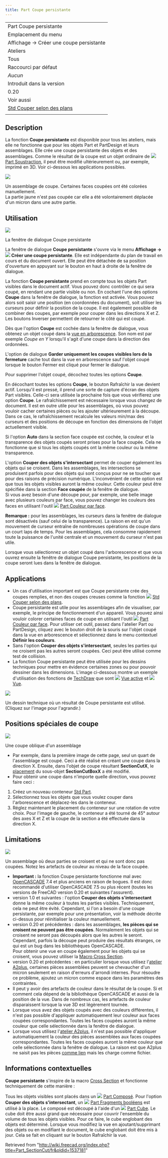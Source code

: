 ```yaml
---
title: Part Coupe persistante
---
```

|  |
| --- |
| Part Coupe persistante |
| Emplacement du menu |
| Affichage → Créer une coupe persistante |
| Ateliers |
| Tous |
| Raccourci par défaut |
| *Aucun* |
| Introduit dans la version |
| 0.20 |
| Voir aussi |
| [Std Couper selon des plans](/Std_ToggleClipPlane/fr "Std ToggleClipPlane/fr") |
|  |

## Description

La fonction **Coupe persistante** est disponible pour tous les ateliers, mais elle ne fonctionne que pour les objets Part et PartDesign et leurs assemblages. Elle crée une coupe persistante des objets et des assemblages. Comme le résultat de la coupe est un objet ordinaire de ![](/images/Part_Cut.svg) [Part Soustraction](/Part_Cut/fr "Part Cut/fr"), il peut être modifié ultérieurement ou, par exemple, imprimé en 3D. Voir ci-dessous les applications possibles.

![](/images/Part_SectionCut_example.png)

Un assemblage de coupe. Certaines faces coupées ont été colorées manuellement.  
La partie jaune n'est pas coupée car elle a été volontairement déplacée d'un micron dans une autre partie.

## Utilisation

![](/images/Part_SectionCut_Dialog.png)

La fenêtre de dialogue Coupe persistante

La fenêtre de dialogue **Coupe persistante** s'ouvre via le menu **Affichage → ![](/images/Part_SectionCut.svg) Créer une coupe persistante**. Elle est indépendante du plan de travail en cours et du document ouvert. Elle peut être détachée de sa position d'ouverture en appuyant sur le bouton en haut à droite de la fenêtre de dialogue.

La fonction **Coupe persistante** prend en compte tous les objets Part visibles dans le document actif. Vous pouvez donc contrôler ce qui sera coupé, en rendant une partie visible ou non. En cochant l'une des options **Coupe** dans la fenêtre de dialogue, la fonction est activée. Vous pouvez alors soit saisir une position (en coordonnées du document), soit utiliser les curseurs pour définir la position de la coupe. Il est également possible de combiner des coupes, par exemple pour couper dans les directions X et Z. Les boutons Inverser permettent de retourner le côté qui est coupé.

Dès que l'option **Coupe** est cochée dans la fenêtre de dialogue, vous obtenez un objet coupé dans la [vue en arborescence](/Tree_view/fr "Tree view/fr"). Son nom est par exemple *Coupe en Y* lorsqu'il s'agit d'une coupe dans la direction des ordonnées.

L'option de dialogue **Garder uniquement les coupes visibles lors de la fermeture** cache tout dans la vue en arborescence sauf l'objet coupé lorsque le bouton Fermer est cliqué pour fermer le dialogue.

Pour supprimer l'objet coupé, décochez toutes les options **Coupe**.

En décochant toutes les options **Coupe**, le bouton Rafraîchir la vue devient actif. Lorsqu'il est pressé, il prend une sorte de capture d'écran des objets Part visibles. Celle-ci sera utilisée la prochaine fois que vous vérifierez une option **Coupe**. Le rafraîchissement est nécessaire lorsque vous changez de document. Il est en outre utile pour les assemblages, où vous pouvez vouloir cacher certaines pièces ou les ajouter ultérieurement à la découpe. Dans ce cas, le rafraîchissement recalcule les valeurs min/max des curseurs et des positions de découpe en fonction des dimensions de l'objet actuellement visible.

Si l'option **Auto** dans la section face coupée est cochée, la couleur et la transparence des objets coupés seront prises pour la face coupée. Cela ne fonctionne que si tous les objets coupés ont la même couleur ou la même transparence.

L'option **Couper des objets s'intersectant** permet de couper également les objets qui se croisent. Dans les assemblages, les intersections se produisent parfois pour des objets qui sont conçus pour ne se toucher que pour des raisons de précision numérique. L'inconvénient de cette option est que tous les objets visibles auront la même couleur. Cette couleur peut être spécifiée dans la section **Face coupée** de la fenêtre de dialogue.  
Si vous avez besoin d'une découpe pour, par exemple, une belle image avec plusieurs couleurs par face, vous pouvez changer les couleurs des faces en utilisant l'outil ![](/images/Part_ColorPerFace.svg) [Part Couleur par face](/Part_ColorPerFace/fr "Part ColorPerFace/fr").

**Remarque :** pour les assemblages, les curseurs dans la fenêtre de dialogue sont désactivés (sauf celui de la transparence). La raison en est qu'un mouvement de curseur entraîne de nombreuses opérations de coupe dans un court laps de temps. Pour les assemblages, cela consomme rapidement toute la puissance de l'unité centrale et un mouvement du curseur n'est pas utile.

Lorsque vous sélectionnez un objet coupé dans l'arborescence et que vous ouvrez ensuite la fenêtre de dialogue Coupe persistante, les positions de la coupe seront lues dans la fenêtre de dialogue.

## Applications

* Un cas d'utilisation important est que Coupe persistante crée des coupes remplies, et non des coupes creuses comme la fonction ![](/images/Std_ToggleClipPlane.svg) [Std Couper selon des plans](/Std_ToggleClipPlane/fr "Std ToggleClipPlane/fr").
* Coupe persistante est utile pour les assemblages afin de visualiser, par exemple, le principe de fonctionnement d'un appareil. Vous pouvez ainsi vouloir colorer certaines faces de coupe en utilisant l'outil ![](/images/Part_ColorPerFace.svg) [Part Couleur par face](/Part_ColorPerFace/fr "Part ColorPerFace/fr"). Pour utiliser cet outil, passez dans l'atelier Part ou PartDesign, cliquez avec le bouton droit de la souris sur l'objet coupé dans la vue en arborescence et sélectionnez dans le menu contextuel **Définir les couleurs**.
* Sans l'option **Couper des objets s'intersectant**, seules les parties qui ne croisent pas les autres seront coupées. Ceci peut être utilisé comme test de collision.
* La fonction Coupe persistante peut être utilisée pour les dessins techniques pour mettre en évidence certaines zones ou pour pouvoir dessiner dans les dimensions. L'image ci-dessous montre un exemple d'utilisation des fonctions de [TechDraw](/TechDraw_Workbench/fr "TechDraw Workbench/fr") que sont ![](/images/TechDraw_ActiveView.svg) [Vue active](/TechDraw_ActiveView/fr "TechDraw ActiveView/fr") et ![](/images/TechDraw_View.svg) [Vue](/TechDraw_View/fr "TechDraw View/fr").

![](/images/Part_SectionCut_TD-example.png)

Un dessin technique où un résultat de Coupe persistante est utilisé. (Cliquez sur l'image pour l'agrandir.)

## Positions spéciales de coupe

![](/images/Part_SectionCut_slant-cut.png)

Une coupe oblique d'un assemblage

* Par exemple, dans la première image de cette page, seul un quart de l'assemblage est coupé. Ceci a été réalisé en créant une coupe dans la direction X. Ensuite, dans l'objet de coupe résultant **SectionCutX**, le [placement](/Placement/fr "Placement/fr") du sous-objet **SectionCutBoxX** a été modifié.
* Pour obtenir une coupe dans n'importe quelle direction, vous pouvez faire ceci :

1. Créez un nouveau conteneur [Std Part](/Std_Part/fr "Std Part/fr").
2. Sélectionnez tous les objets que vous voulez couper dans l'arborescence et déplacez-les dans le conteneur.
3. Réglez maintenant le placement du conteneur sur une rotation de votre choix. Pour l'image de gauche, le conteneur a été tourné de 45° autour des axes X et Z et la coupe de la section a été effectuée dans la direction X.

## Limitations

![](/images/Part_SectionCut_Color-artifact.png)

Un assemblage où deux parties se croisent et qui ne sont donc pas coupées. Notez les artefacts de couleur au niveau de la face coupée.

* **Important :** la fonction Coupe persistante fonctionne mal avec [OpenCASCADE](/OpenCASCADE/fr "OpenCASCADE/fr") 7.4 et plus anciens en raison de bogues. Il est donc recommandé d'utiliser OpenCASCADE 7.5 ou plus récent (toutes les versions de FreeCAD version 0.20 et suivantes l'assurent).
* version 1.0 et suivantes : l'option **Couper des objets s'intersectant** donne la même couleur à toutes les parties visibles. Techniquement, cela ne peut être évité. Cependant, si l'on a besoin d'une coupe persistante, par exemple pour une présentation, voir la méthode décrite ci-dessus pour réinitialiser la couleur manuellement.
* version 0.20 et précédentes : dans les assemblages, **les pièces qui se croisent ne peuvent pas être coupées**. Normalement les objets qui se croisent ne seront pas découpés alors que les autres le seront. Cependant, parfois la découpe peut produire des résultats étranges, ce qui est un bug dans les bibliothèques OpenCASCADE.  
  Pour obtenir une vue en coupe également pour les objets qui se croisent, vous pouvez utiliser la [Macro Cross Section](/Macro_cross_section/fr "Macro cross section/fr").
* version 0.20 et précédentes : en particulier lorsque vous utilisez l'[atelier A2plus](/A2plus_Workbench/fr "A2plus Workbench/fr"), certaines pièces assemblées peuvent se chevaucher d'un micron seulement en raison d'erreurs d'arrondi internes. Pour résoudre ce problème, ajoutez un micron comme espace dans les paramètres des contraintes.
* Il peut y avoir des artefacts de couleur dans le résultat de la coupe. Si et comment cela dépend de la bibliothèque OpenCASCADE et aussi de la position de la vue. Dans de nombreux cas, les artefacts de couleur disparaissent lorsque la vue 3D est légèrement tournée.
* Lorsque vous avez des objets coupés avec des couleurs différentes, il n'est pas possible d'appliquer automatiquement leur couleur aux faces coupées correspondantes. Toutes les faces coupées auront la même couleur que celle sélectionnée dans la fenêtre de dialogue.
* Lorsque vous utilisez l'[atelier A2plus](/A2plus_Workbench/fr "A2plus Workbench/fr"), il n'est pas possible d'appliquer automatiquement la couleur des pièces assemblées aux faces coupées correspondantes. Toutes les faces coupées auront la même couleur que celle sélectionnée dans la fenêtre de dialogue. La raison est que A2plus ne saisit pas les pièces [comme lien](/App_Link/fr "App Link/fr") mais les charge comme fichier.

## Informations contextuelles

**Coupe persistante** s'inspire de la macro [Cross Section](/Macro_cross_section/fr "Macro cross section/fr") et fonctionne techniquement de cette manière :

Tous les objets visibles sont placés dans un ![](/images/Part_Compound.svg) [Part Composé](/Part_Compound/fr "Part Compound/fr"). Pour l'option **Couper des objets s'intersectant**, un ![](/images/Part_BooleanFragments.svg) [Part Fragments booléens](/Part_BooleanFragments/fr "Part BooleanFragments/fr") est utilisé à la place. Le composé est découpé à l'aide d'un ![](/images/Part_Box.svg) [Part Cube](/Part_Box/fr "Part Box/fr"). Le cube doit être aussi grand que nécessaire pour couvrir l'ensemble du volume de tous les objets visibles. Pour ce faire, le cube englobant des objets est déterminé. Lorsque vous modifiez la vue en ajoutant/supprimant des objets ou en modifiant le document, le cube englobant doit être mis à jour. Cela se fait en cliquant sur le bouton Rafraîchir la vue.

Retrieved from "<http://wiki.freecad.org/index.php?title=Part_SectionCut/fr&oldid=1537181>"
